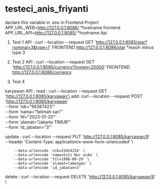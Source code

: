 # testeci_anis_friyanti
declare this variable in .env in Frontend Project
APP_URL_WEB=http://127.0.0.1:8086/  *hostname frontend
APP_URL_API=http://127.0.0.1:8085/  *hostname Api 

1. Test 1
API :
curl --location --request GET 'http://127.0.0.1:8085/star?nominal=3&type=1' 
FRONTEND
http://127.0.0.1:8086/star
*masih minus type 3

2. Test 2
API :
curl --location --request GET 'http://127.0.0.1:8085/currency?money=20000' 
FRONTEND
 http://127.0.0.1:8086/currency

 3. Test 4

 karyawan
 API :
 read : curl --location --request GET 'http://127.0.0.1:8085/karyawan'\
add: curl --location --request POST 'http://127.0.0.1:8085/karyawan' \
        --form 'nik="96387423"' \
        --form 'nama="fatimah sari"' \
        --form 'ttl="2023-01-20"' \
        --form 'alamat="Jakarta TIMUR"' \
        --form 'id_jabatan="3"'


update : curl --location --request PUT 'http://127.0.0.1:8085/karyawan/9' \
        --header 'Content-Type: application/x-www-form-urlencoded' \

        --data-urlencode 'nik=23454234' \
        --data-urlencode 'nama=Siti Nur aida' \
        --data-urlencode 'ttl=1996-09-29' \
        --data-urlencode 'alamat=lamongan' \
        --data-urlencode 'id_jabatan=3'
delete : curl --location --request DELETE 'http://127.0.0.1:8085/karyawan/9' \        